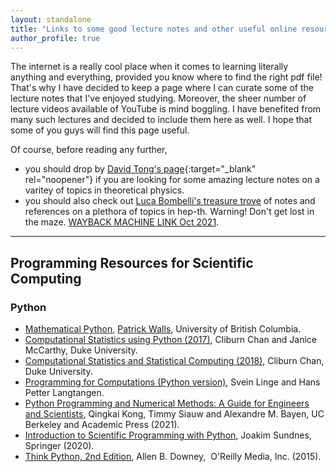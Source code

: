 ```yaml
---
layout: standalone
title: "Links to some good lecture notes and other useful online resources"
author_profile: true
---
```


The internet is a really cool place when it comes to learning literally anything and everything, provided you know where to find the right pdf file! That's why I have decided to keep a page where I can curate some of the lecture notes that I've enjoyed studying. Moreover, the sheer number of lecture videos available of YouTube is mind boggling. I have benefited from many such lectures and decided to include them here as well. I hope that some of you guys will find this page useful.

Of course, before reading any further,

- you should drop by [David Tong's page](http://www.damtp.cam.ac.uk/user/tong/teaching.html){:target="_blank" rel="noopener"} if you are looking for some amazing lecture notes on a varitey of topics in theoretical physics.
- you should also check out [Luca Bombelli's treasure trove](https://www.phy.olemiss.edu/~luca/Topics/list.html) of notes and references on a plethora of topics in hep-th. Warning! Don't get lost in the maze. [WAYBACK MACHINE LINK Oct 2021](https://web.archive.org/web/20211019193405/https://www.phy.olemiss.edu/~luca/Topics/list.html).

---

## Programming Resources for Scientific Computing

### Python

- [Mathematical Python](https://personal.math.ubc.ca/~pwalls/math-python/), [Patrick Walls](http://www.math.ubc.ca/~pwalls/), University of British Columbia.
- [Computational Statistics using Python (2017)](https://people.duke.edu/~ccc14/sta-663-2017/), Cliburn Chan and Janice McCarthy, Duke University.
- [Computational Statistics and Statistical Computing (2018)](https://people.duke.edu/~ccc14/sta-663-2018/index.html), Cliburn Chan, Duke University.
- [Programming for Computations (Python version)](http://hplgit.github.io/prog4comp/doc/pub/p4c-sphinx-Python/#index%29), Svein Linge and Hans Petter Langtangen.
- [Python Programming and Numerical Methods: A Guide for Engineers and Scientists]((https://pythonnumericalmethods.berkeley.edu/notebooks/Index.html%29)), Qingkai Kong, Timmy Siauw and Alexandre M. Bayen, UC Berkeley and Academic Press (2021).
- [Introduction to Scientific Programming with Python](https://www.springer.com/gp/book/9783030503550%29), Joakim Sundnes, Springer (2020).
- [Think Python, 2nd Edition](https://greenteapress.com/wp/think-python-2e/%29), Allen B. Downey,  O'Reilly Media, Inc. (2015).
